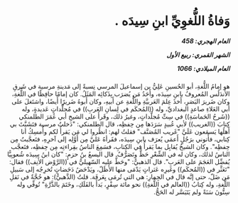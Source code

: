 <h1 dir="rtl">وَفاةُ اللُّغوِيِّ ابنِ سِيدَه .</h1>

<h5 dir="rtl">العام الهجري:  458

الشهر القمري: ربيع الأول

العام الميلادي: 1066</h5>

<p dir="rtl">هو إمامُ اللُّغةِ، أبو الحُسينِ عَلِيُّ بن إسماعيلَ المرسي نِسبةً إلى مَدينةِ مرسية في شَرقِ الأَندَلُس المُعروفُ بابنِ سِيدَه، وأَحَدُ مَن يُضرَب بِذَكائِه المَثَلُ. كان إمامًا حافِظًا في اللُّغةِ، وكان ضَريرَ البَصَرِ، أَخذَ عِلمَ العَربيَّةِ واللُّغةِ عن أَبيهِ، وكان أَبوهُ ضَريرًا أَيضًا، واشتَغلَ على أبي العَلاءِ صاعدٍ البغداديِّ، وله ((المُحكَم في لِسانِ العَربِ)) في مُجلَّداتٍ عَديدةٍ، وله ((شَرحُ الحَماسَةِ)) في سِتِّ مُجلَّداتٍ، وغيرُ ذلك، وقَرأَ على الشيخِ أبي عُمَرَ الطلمنكي كِتابَ ((الغريب)) لأبي عُبيدٍ سَرَدَها مِن حِفظِه، قال الطلمنكي: "دَخلتُ مرسية فتَشَبَّثَ بي أَهلُها يَسمَعون عَلَيَّ "غَريب المُصَنَّف" فقلتُ لهم: انظُروا لي مَن يَقرأُ لكم وأُمسِكُ أنا كِتابي، فأَتوني برَجُلٍ أَعمَى يُعرَف بابنِ سِيدَه، فقَرأهُ عَليَّ مِن أَوَّلِه إلى آخرِهِ، فتَعجَّبتُ مِن حِفظِه". وكان الشيخُ يُقابِل بما يَقرأُ في الكِتابِ، فسَمِعَ الناسُ بقِراءتِه مِن حِفظِه، فتَعجَّب الناسُ لذلك، وكان له في الشِّعْرِ حَظٌّ وتَصَرُّفٌ. قال اليسعُ بنُ حزمٍ: "كان ابنُ سِيدَه شُعوبِيًّا يُفضِّل العَجَمَ على العَربِ". قال الذهبيُّ: "وحَطَّ عليه السّهيليُّ في ((الرَّوْض الأَنِف)) فقال: "تَعَثَّر في ((المُحكَم)) وغَيرِه عَثراتٍ يَدْمَى منها الأَظَلّ، ويَدْحَضُ دَحَضاتٍ تُخرِجُه إلى سَبيلِ مَن ضَلّ، حتى إنَّه قال في الجِمارِ: هي التي تُرمَى بِعَرفَة. قلتُ (الذَّهبيُّ): هو حُجَّةٌ في نَقلِ اللُّغةِ، وله كِتابُ ((العالم في اللُّغةِ)) نحو مائة سِفْرٍ، بَدأَ بالفَلَكِ، وخَتَمَ بالذَّرَّةِ" تُوفِّي وله سِتُّونَ سَنَةً ولم يَتَيَسَّر له الحَجُّ.</p></br>
